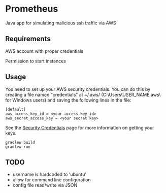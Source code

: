 # Prometheus

Java app for simulating malicious ssh traffic via AWS

## Requirements

AWS account with proper credentials

Permission to start instances

## Usage

You need to set up your AWS security credentials. You can do this by creating a file named "credentials" at ~/.aws/
(C:\Users\USER_NAME\.aws\ for Windows users) and saving the following lines in the file:

    [default]
    aws_access_key_id = <your access key id>
    aws_secret_access_key = <your secret key>

See the [Security Credentials](http://aws.amazon.com/security-credentials) page
for more information on getting your keys.

    gradlew build
    gradlew run

## TODO

- username is hardcoded to 'ubuntu'
- allow for command line configuration
- config file read/write via JSON

